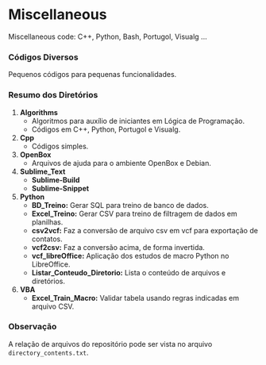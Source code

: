 # Miscellaneous

Miscellaneous code: C++, Python, Bash, Portugol, Visualg ...

### Códigos Diversos

Pequenos códigos para pequenas funcionalidades.

### Resumo dos Diretórios

1. **Algorithms**
   - Algoritmos para auxílio de iniciantes em Lógica de Programação.
   - Códigos em C++, Python, Portugol e Visualg. 
2. **Cpp**
   - Códigos simples.
3. **OpenBox**
   - Arquivos de ajuda para o ambiente OpenBox e Debian.
4. **Sublime_Text**
   - **Sublime-Build**
   - **Sublime-Snippet**
5. **Python**
   - **BD_Treino:** Gerar SQL para treino de banco de dados.
   - **Excel_Treino:** Gerar CSV para treino de filtragem de dados em planilhas.
   - **csv2vcf:** Faz a conversão de arquivo csv em vcf para exportação de contatos.
   - **vcf2csv:** Faz a conversão acima, de forma invertida.
   - **vcf_libreOffice:** Aplicação dos estudos de macro Python no LibreOffice.
   - **Listar_Conteudo_Diretorio:** Lista o conteúdo de arquivos e diretórios.
5. **VBA**
   - **Excel_Train_Macro:** Validar tabela usando regras indicadas em arquivo CSV.

### Observação

A relação de arquivos do repositório pode ser vista no arquivo `directory_contents.txt`.
